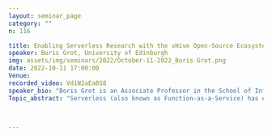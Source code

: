 ```yaml
---
layout: seminar_page
category: ""
n: 116

title: Enabling Serverless Research with the vHive Open-Source Ecosystem
speaker: Boris Grot, University of Edinburgh
img: assets/img/seminars/2022/October-11-2022_Boris Grot.png
date: 2022-10-11 17:00:00 
Venue: 
recorded_video: VdiN2aEa0S8
speaker_bio: "Boris Grot is an Associate Professor in the School of Informatics at the University of Edinburgh, where he leads the EASE Lab. His research focuses on understanding and alleviating efficiency bottlenecks and capability shortcomings of processing platforms for data-intensive applications. Boris is a member of the MICRO Hall of Fame and a recipient of multiple awards for his research. He is the Program Co-Chair for MICRO 2022 and the General Chair for HPCA 2024." 
Topic_abstract: "Serverless (also known as Function-as-a-Service) has emerged as the next dominant cloud architecture. In serverless, developers structure their cloud application as a collection of stateless functions that execute on-demand. Despite accepted benefits to both developers and cloud providers, the serverless model brings new challenges calling for cross-layer characterization and optimization. Alas, today's state-of-the-art serverless stacks are propriety to each individual cloud provider, which impedes research in this space. In this talk, I will overview the serverless model and introduce the vHive open-source ecosystem developed at the Edinburgh Architecture and Systems (EASE) Lab. vHive includes a complete serverless stack, a suite of serverless workloads and robust tools for performance analysis and debug, which together enable meaningful serverless research at any scale. I will describe two vHive-enabled projects targeting performance analysis and optimization across the system stack that underscore both challenges and opportunities in today's serverless deployments."



---
```


